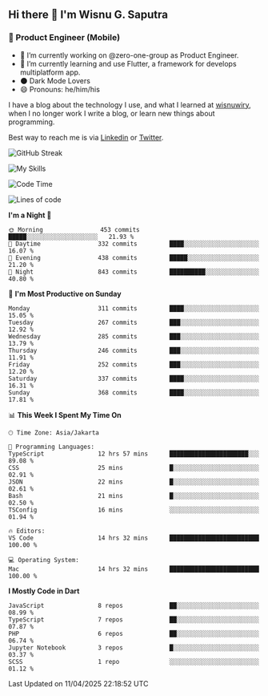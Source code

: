 ## Hi there 👋 I'm Wisnu G. Saputra

### :mobile_phone_off: Product Engineer (Mobile)

- 🔭 I’m currently working on @zero-one-group as Product Engineer.
- 🌱 I’m currently learning and use Flutter, a framework for develops multiplatform app.
- 🌑 Dark Mode Lovers
- 😄 Pronouns: he/him/his

I have a blog about the technology I use, and what I learned at [wisnuwiry](https://wisnuwiry.space/), when I no longer work I write a blog, or learn new things about programming.

Best way to reach me is via [Linkedin](https://www.linkedin.com/in/wisnu-saputra/) or [Twitter](https://twitter.com/wisnuwiry).

![GitHub Streak](https://streak-stats.demolab.com?user=wisnuwiry&theme=dark&hide_border=true)

![My Skills](https://skillicons.dev/icons?i=dart,flutter,kotlin,swift,go,js,css,neovim,git,linux&perline=5)

<!--START_SECTION:waka-->
![Code Time](http://img.shields.io/badge/Code%20Time-1%2C807%20hrs%206%20mins-blue)

![Lines of code](https://img.shields.io/badge/From%20Hello%20World%20I%27ve%20Written-4.0%20million%20lines%20of%20code-blue)

**I'm a Night 🦉** 

```text
🌞 Morning                453 commits         █████░░░░░░░░░░░░░░░░░░░░   21.93 % 
🌆 Daytime                332 commits         ████░░░░░░░░░░░░░░░░░░░░░   16.07 % 
🌃 Evening                438 commits         █████░░░░░░░░░░░░░░░░░░░░   21.20 % 
🌙 Night                  843 commits         ██████████░░░░░░░░░░░░░░░   40.80 % 
```
📅 **I'm Most Productive on Sunday** 

```text
Monday                   311 commits         ████░░░░░░░░░░░░░░░░░░░░░   15.05 % 
Tuesday                  267 commits         ███░░░░░░░░░░░░░░░░░░░░░░   12.92 % 
Wednesday                285 commits         ███░░░░░░░░░░░░░░░░░░░░░░   13.79 % 
Thursday                 246 commits         ███░░░░░░░░░░░░░░░░░░░░░░   11.91 % 
Friday                   252 commits         ███░░░░░░░░░░░░░░░░░░░░░░   12.20 % 
Saturday                 337 commits         ████░░░░░░░░░░░░░░░░░░░░░   16.31 % 
Sunday                   368 commits         ████░░░░░░░░░░░░░░░░░░░░░   17.81 % 
```


📊 **This Week I Spent My Time On** 

```text
🕑︎ Time Zone: Asia/Jakarta

💬 Programming Languages: 
TypeScript               12 hrs 57 mins      ██████████████████████░░░   89.08 % 
CSS                      25 mins             █░░░░░░░░░░░░░░░░░░░░░░░░   02.91 % 
JSON                     22 mins             █░░░░░░░░░░░░░░░░░░░░░░░░   02.61 % 
Bash                     21 mins             █░░░░░░░░░░░░░░░░░░░░░░░░   02.50 % 
TSConfig                 16 mins             ░░░░░░░░░░░░░░░░░░░░░░░░░   01.94 % 

🔥 Editors: 
VS Code                  14 hrs 32 mins      █████████████████████████   100.00 % 

💻 Operating System: 
Mac                      14 hrs 32 mins      █████████████████████████   100.00 % 
```

**I Mostly Code in Dart** 

```text
JavaScript               8 repos             ██░░░░░░░░░░░░░░░░░░░░░░░   08.99 % 
TypeScript               7 repos             ██░░░░░░░░░░░░░░░░░░░░░░░   07.87 % 
PHP                      6 repos             ██░░░░░░░░░░░░░░░░░░░░░░░   06.74 % 
Jupyter Notebook         3 repos             █░░░░░░░░░░░░░░░░░░░░░░░░   03.37 % 
SCSS                     1 repo              ░░░░░░░░░░░░░░░░░░░░░░░░░   01.12 % 
```




 Last Updated on 11/04/2025 22:18:52 UTC
<!--END_SECTION:waka-->
